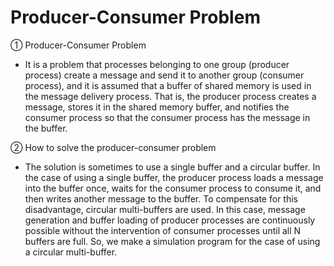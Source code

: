 # Producer-Consumer Problem

① Producer-Consumer Problem
- It is a problem that processes belonging to one group (producer process) create a message and send it to another group (consumer process), and it is assumed that a buffer of shared memory is used in the message delivery process. That is, the producer process creates a message, stores it in the shared memory buffer, and notifies the consumer process so that the consumer process has the message in the buffer.

② How to solve the producer-consumer problem
- The solution is sometimes to use a single buffer and a circular buffer. In the case of using a single buffer, the producer process loads a message into the buffer once, waits for the consumer process to consume it, and then writes another message to the buffer. To compensate for this disadvantage, circular multi-buffers are used. In this case, message generation and buffer loading of producer processes are continuously possible without the intervention of consumer processes until all N buffers are full. So, we make a simulation program for the case of using a circular multi-buffer.
